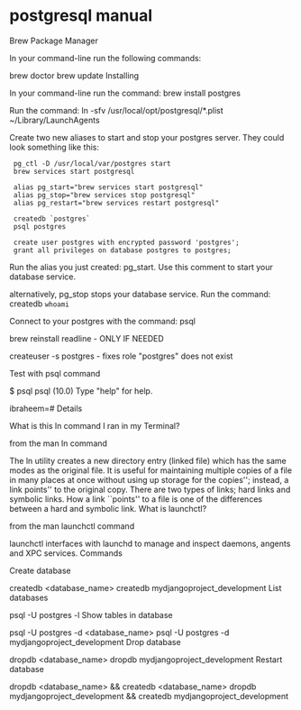 # postgresql manual

Brew Package Manager

In your command-line run the following commands:

brew doctor
brew update
Installing

In your command-line run the command: brew install postgres

Run the command: ln -sfv /usr/local/opt/postgresql/*.plist ~/Library/LaunchAgents

Create two new aliases to start and stop your postgres server. They could look something like this:

     pg_ctl -D /usr/local/var/postgres start
     brew services start postgresql
     
     alias pg_start="brew services start postgresql"
     alias pg_stop="brew services stop postgresql"
     alias pg_restart="brew services restart postgresql"
     
     createdb `postgres`
     psql postgres
     
     create user postgres with encrypted password 'postgres';
     grant all privileges on database postgres to postgres;

Run the alias you just created: pg_start. Use this comment to start your database service.

alternatively, pg_stop stops your database service.
Run the command: createdb `whoami`

Connect to your postgres with the command: psql

brew reinstall readline - ONLY IF NEEDED

createuser -s postgres - fixes role "postgres" does not exist

Test with psql command

$ psql
psql (10.0)
Type "help" for help.

ibraheem=# 
Details

What is this ln command I ran in my Terminal?

from the man ln command

The ln utility creates a new directory entry (linked file) which has the same modes as the original file. It is useful for maintaining multiple copies of a file in many places at once without using up storage for the copies''; instead, a link points'' to the original copy. There are two types of links; hard links and symbolic links. How a link ``points'' to a file is one of the differences between a hard and symbolic link.
What is launchctl?

from the man launchctl command

launchctl interfaces with launchd to manage and inspect daemons, angents and XPC services.
Commands

Create database

createdb <database_name>
createdb mydjangoproject_development
List databases

psql -U postgres -l
Show tables in database

psql -U postgres -d <database_name>
psql -U postgres -d mydjangoproject_development
Drop database

dropdb <database_name>
dropdb mydjangoproject_development
Restart database

dropdb <database_name> && createdb <database_name>
dropdb mydjangoproject_development && createdb mydjangoproject_development
